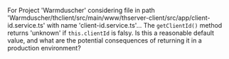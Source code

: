 For Project 'Warmduscher' considering file in path 'Warmduscher/thclient/src/main/www/thserver-client/src/app/client-id.service.ts' with name 'client-id.service.ts'... The `getClientId()` method returns 'unknown' if `this.clientId` is falsy. Is this a reasonable default value, and what are the potential consequences of returning it in a production environment?